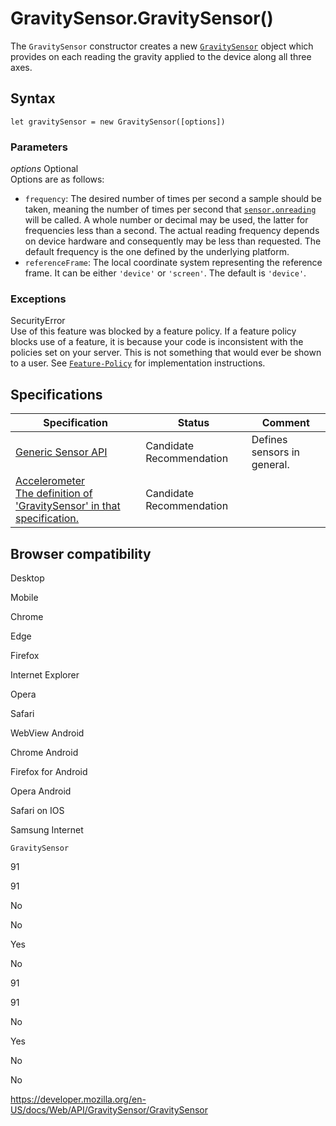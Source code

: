 GravitySensor.GravitySensor()
=============================

The `GravitySensor` constructor creates a new [`GravitySensor`](../gravitysensor) object which provides on each reading the gravity applied to the device along all three axes.

Syntax
------

    let gravitySensor = new GravitySensor([options])

### Parameters

 *options* <span class="badge inline optional">Optional</span>   
Options are as follows:

-   `frequency`: The desired number of times per second a sample should be taken, meaning the number of times per second that [`sensor.onreading`](../sensor/onreading) will be called. A whole number or decimal may be used, the latter for frequencies less than a second. The actual reading frequency depends on device hardware and consequently may be less than requested. The default frequency is the one defined by the underlying platform.
-   `referenceFrame`: The local coordinate system representing the reference frame. It can be either `'device'` or `'screen'`. The default is `'device'`.

### Exceptions

SecurityError  
Use of this feature was blocked by a feature policy. If a feature policy blocks use of a feature, it is because your code is inconsistent with the policies set on your server. This is not something that would ever be shown to a user. See [`Feature-Policy`](https://developer.mozilla.org/en-US/docs/Web/HTTP/Headers/Feature-Policy) for implementation instructions.

Specifications
--------------

<table><thead><tr class="header"><th>Specification</th><th>Status</th><th>Comment</th></tr></thead><tbody><tr class="odd"><td><a href="https://www.w3.org/TR/generic-sensor/">Generic Sensor API</a></td><td><span class="spec-cr">Candidate Recommendation</span></td><td>Defines sensors in general.</td></tr><tr class="even"><td><a href="https://www.w3.org/TR/accelerometer/#dom-gravitysensor-gravitysensor">Accelerometer<br />
<span class="small">The definition of 'GravitySensor' in that specification.</span></a></td><td><span class="spec-cr">Candidate Recommendation</span></td><td></td></tr></tbody></table>

Browser compatibility
---------------------

Desktop

Mobile

Chrome

Edge

Firefox

Internet Explorer

Opera

Safari

WebView Android

Chrome Android

Firefox for Android

Opera Android

Safari on IOS

Samsung Internet

`GravitySensor`

91

91

No

No

Yes

No

91

91

No

Yes

No

No

<a href="https://developer.mozilla.org/en-US/docs/Web/API/GravitySensor/GravitySensor" class="_attribution-link">https://developer.mozilla.org/en-US/docs/Web/API/GravitySensor/GravitySensor</a>
